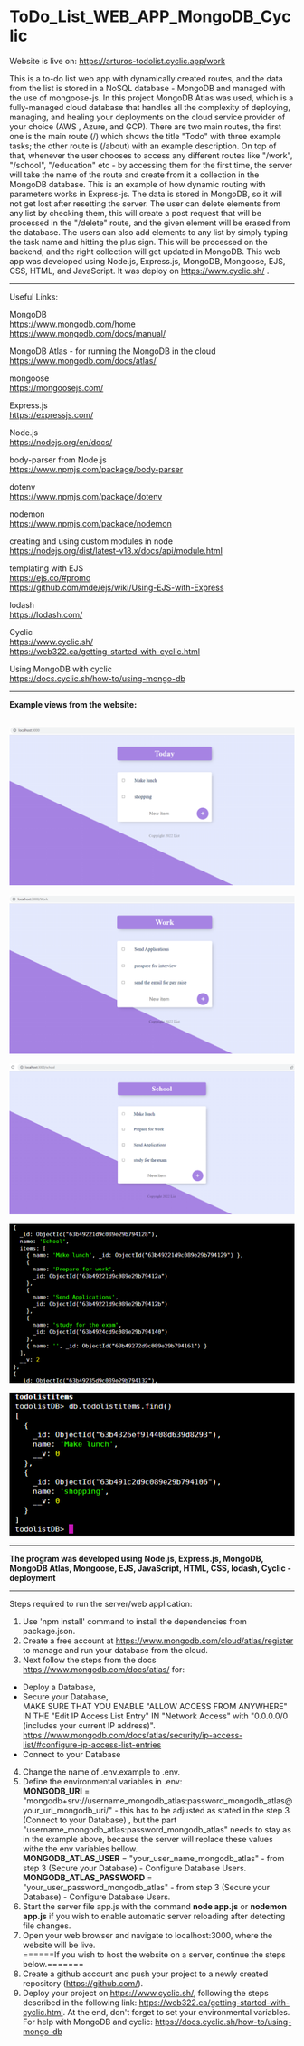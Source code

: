 # ToDo_List_WEB_APP_MongoDB_Cyclic

Website is live on: https://arturos-todolist.cyclic.app/work</br>

This is a to-do list web app with dynamically created routes, and the data from the list is stored in a NoSQL database - MongoDB and managed with the use of mongoose-js. In this project MongoDB Atlas was used, which is a fully-managed cloud database that handles all the complexity of deploying, managing, and healing your deployments on the cloud service provider of your choice (AWS , Azure, and GCP). There are two main routes, the first one is the main route (/) which shows the title "Todo" with three example tasks; the other route is (/about) with an example description.
On top of that, whenever the user chooses to access any different routes like "/work", "/school", "/education" etc - by accessing them for the first time, the server will take the name of the route and create from it a collection in the MongoDB database. This is an example of how dynamic routing with parameters works in Express-js. The data is stored in MongoDB, so it will not get lost after resetting the server. The user can delete elements from any list by checking them, this will create a post request that will be processed in the "/delete" route, and the given element will be erased from the database. The users can also add elements to any list by simply typing the task name and hitting the plus sign. This will be processed on the backend, and the right collection will get updated in MongoDB. This web app was developed using Node.js, Express.js, MongoDB, Mongoose, EJS, CSS, HTML, and JavaScript. It was deploy on https://www.cyclic.sh/ .

---

Useful Links:

MongoDB</br>
https://www.mongodb.com/home</br>
https://www.mongodb.com/docs/manual/</br>

MongoDB Atlas - for running the MongoDB in the cloud</br>
https://www.mongodb.com/docs/atlas/</br>

mongoose</br>
https://mongoosejs.com/</br>

Express.js</br>
https://expressjs.com/</br>

Node.js</br>
https://nodejs.org/en/docs/</br>

body-parser from Node.js</br>
https://www.npmjs.com/package/body-parser</br>

dotenv</br>
https://www.npmjs.com/package/dotenv</br>

nodemon</br>
https://www.npmjs.com/package/nodemon</br>

creating and using custom modules in node</br>
https://nodejs.org/dist/latest-v18.x/docs/api/module.html</br>

templating with EJS</br>
https://ejs.co/#promo</br>
https://github.com/mde/ejs/wiki/Using-EJS-with-Express</br>

lodash</br>
https://lodash.com/</br>

Cyclic</br>
https://www.cyclic.sh/</br>
https://web322.ca/getting-started-with-cyclic.html</br>

Using MongoDB with cyclic</br>
https://docs.cyclic.sh/how-to/using-mongo-db</br>


---

**Example views from the website:**</br>
</br>


![Screenshot](docs/img/01_img.png)</br>


![Screenshot](docs/img/02_img.png)</br>


![Screenshot](docs/img/03_img.png)</br>


![Screenshot](docs/img/04_img.png)</br>


![Screenshot](docs/img/05_img.png)</br>

---

**The program was developed using Node.js, Express.js, MongoDB, MongoDB Atlas, Mongoose, EJS, JavaScript, HTML, CSS, lodash, Cyclic - deployment**

---

Steps required to run the server/web application:</br>
1. Use 'npm install' command to install the dependencies from package.json.</br>
2. Create a free account at https://www.mongodb.com/cloud/atlas/register to manage and run your database from the cloud. </br>
3. Next follow the steps from the docs https://www.mongodb.com/docs/atlas/ for:</br>
- Deploy a Database,</br>
- Secure your Database,</br>
MAKE SURE THAT YOU ENABLE "ALLOW ACCESS FROM ANYWHERE" IN THE "Edit IP Access List Entry" IN "Network Access" with "0.0.0.0/0  (includes your current IP address)".
https://www.mongodb.com/docs/atlas/security/ip-access-list/#configure-ip-access-list-entries</br>
- Connect to your Database</br>
4. Change the name of .env.example to .env.</br>
5. Define the environmental variables in .env:</br>
**MONGODB_URI** = "mongodb+srv://username_mongodb_atlas:password_mongodb_atlas@your_uri_mongodb_uri/" - this has to be adjusted as stated in the step 3 (Connect to your Database) , but the part "username_mongodb_atlas:password_mongodb_atlas" needs to stay as in the example above, because the server will replace these values withe the env variables bellow.</br>
**MONGODB_ATLAS_USER** = "your_user_name_mongodb_atlas" - from step 3 (Secure your Database) - Configure Database Users.
**MONGODB_ATLAS_PASSWORD** = "your_user_password_mongodb_atlas" - from step 3 (Secure your Database) - Configure Database Users.
6. Start the server file app.js with the command **node app.js** or **nodemon app.js** if you wish to enable automatic server reloading after detecting file changes.</br>
7. Open your web browser and navigate to localhost:3000, where the website will be live.</br>
======If you wish to host the website on a server, continue the steps below.=======</br>
7. Create a github account and push your project to a newly created repository (https://github.com/). </br>
8. Deploy your project on https://www.cyclic.sh/, following the steps described in the following link: https://web322.ca/getting-started-with-cyclic.html. At the end, don't forget to set your environmental variables.</br>
For help with MongoDB and cyclic: https://docs.cyclic.sh/how-to/using-mongo-db</br>
